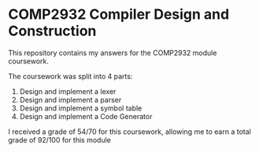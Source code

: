 # COMP2932 Compiler Design and Construction

This repository contains my answers for the COMP2932 module coursework.

The coursework was split into 4 parts:

1. Design and implement a lexer
2. Design and implement a parser
3. Design and implement a symbol table
4. Design and implement a Code Generator

I received a grade of 54/70 for this coursework, allowing me to earn a total grade of 92/100 for this module